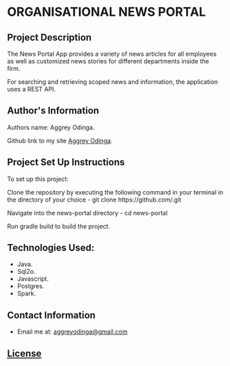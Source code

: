 # ORGANISATIONAL NEWS PORTAL

## Project Description
   
   The News Portal App provides a variety of news articles for all employees as well as customized news stories for different departments inside the firm.
   
   For searching and retrieving scoped news and information, the application uses a REST API.
   


## Author's Information

<p>Authors name: Aggrey Odinga.</p>

Github link to my site [Aggrey Odinga](https://github.com/Aggrey-Odinga).

## Project Set Up Instructions

 To set up this project:

<p> Clone the repository by executing the following command in your terminal in the directory of your choice - git clone https://github.com/.git<p>
<p> Navigate into the news-portal directory - cd news-portal <p>
<p> Run gradle build to build the project. </p>

## Technologies Used:
   
   - Java.
   - Sql2o.
   - Javascript.
   - Postgres.
   - Spark.
   
## Contact Information
   
   - Email me at: aggreyodinga@gmail.com
   
   ## [License](https://github.com/Aggrey-Odinga/Organisational-News-Portal/blob/master/License)